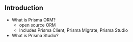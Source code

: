 ## Introduction

- What is Prisma ORM?
    - open source ORM
    - Includes Prisma Client, Prisma Migrate, Prisma Studio 
- What is Prisma Studio?
